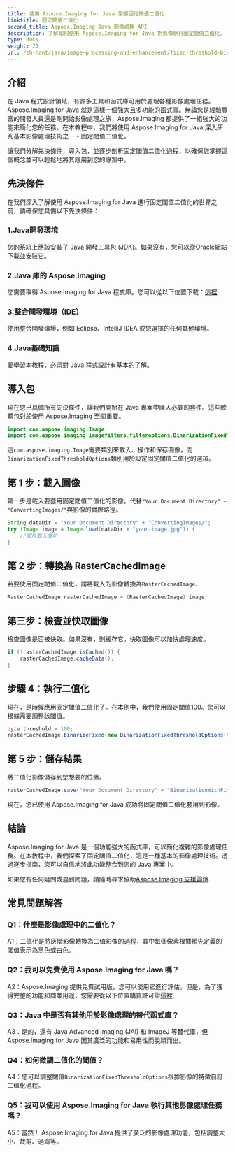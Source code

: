 ```yaml
---
title: 使用 Aspose.Imaging for Java 掌握固定閾值二值化
linktitle: 固定閾值二值化
second_title: Aspose.Imaging Java 圖像處理 API
description: 了解如何使用 Aspose.Imaging for Java 對影像執行固定閾值二值化。
type: docs
weight: 21
url: /zh-hant/java/image-processing-and-enhancement/fixed-threshold-binarization/
---
```

## 介紹

在 Java 程式設計領域，有許多工具和函式庫可用於處理各種影像處理任務。 Aspose.Imaging for Java 就是這樣一個強大且多功能的函式庫。無論您是經驗豐富的開發人員還是剛開始影像處理之旅，Aspose.Imaging 都提供了一組強大的功能來簡化您的任務。在本教程中，我們將使用 Aspose.Imaging for Java 深入研究基本影像處理技術之一 - 固定閾值二值化。

讓我們分解先決條件，導入包，並逐步剖析固定閾值二值化過程，以確保您掌握這個概念並可以輕鬆地將其應用到您的專案中。

## 先決條件

在我們深入了解使用 Aspose.Imaging for Java 進行固定閾值二值化的世界之前，請確保您具備以下先決條件：

### 1.Java開發環境

您的系統上應該安裝了 Java 開發工具包 (JDK)。如果沒有，您可以從Oracle網站下載並安裝它。

### 2.Java 庫的 Aspose.Imaging

您需要取得 Aspose.Imaging for Java 程式庫。您可以從以下位置下載：[這裡](https://releases.aspose.com/imaging/java/).

### 3.整合開發環境（IDE）

使用整合開發環境，例如 Eclipse、IntelliJ IDEA 或您選擇的任何其他環境。

### 4.Java基礎知識

要學習本教程，必須對 Java 程式設計有基本的了解。

## 導入包

現在您已具備所有先決條件，讓我們開始在 Java 專案中匯入必要的套件。這些軟體包對於使用 Aspose.Imaging 至關重要。

```java
import com.aspose.imaging.Image;
import com.aspose.imaging.imagefilters.filteroptions.BinarizationFixedThresholdOptions;
```

這`com.aspose.imaging.Image`需要類別來載入、操作和保存圖像，而`BinarizationFixedThresholdOptions`類別用於設定固定閾值二值化的選項。

## 第 1 步：載入圖像

第一步是載入要套用固定閾值二值化的影像。代替`"Your Document Directory" + "ConvertingImages/"`與影像的實際路徑。

```java
String dataDir = "Your Document Directory" + "ConvertingImages/";
try (Image image = Image.load(dataDir + "your-image.jpg")) {
    //圖片載入成功
}
```

## 第 2 步：轉換為 RasterCachedImage

若要使用固定閾值二值化，請將載入的影像轉換為`RasterCachedImage`.

```java
RasterCachedImage rasterCachedImage = (RasterCachedImage) image;
```

## 第三步：檢查並快取圖像

檢查圖像是否被快取。如果沒有，則緩存它。快取圖像可以加快處理速度。

```java
if (!rasterCachedImage.isCached()) {
    rasterCachedImage.cacheData();
}
```

## 步驟 4：執行二值化

現在，是時候應用固定閾值二值化了。在本例中，我們使用固定閾值100。您可以根據需要調整該閾值。

```java
byte threshold = 100;
rasterCachedImage.binarizeFixed(new BinarizationFixedThresholdOptions(threshold));
```

## 第 5 步：儲存結果

將二值化影像儲存到您想要的位置。

```java
rasterCachedImage.save("Your Document Directory" + "BinarizationWithFixedThreshold_out.jpg");
```

現在，您已使用 Aspose.Imaging for Java 成功將固定閾值二值化套用到影像。

## 結論

Aspose.Imaging for Java 是一個功能強大的函式庫，可以簡化複雜的影像處理任務。在本教程中，我們探索了固定閾值二值化，這是一種基本的影像處理技術。透過逐步指南，您可以自信地將此功能整合到您的 Java 專案中。

如果您有任何疑問或遇到問題，請隨時尋求協助[Aspose.Imaging 支援論壇](https://forum.aspose.com/).

## 常見問題解答

### Q1：什麼是影像處理中的二值化？

A1：二值化是將灰階影像轉換為二值影像的過程，其中每個像素根據預先定義的閾值表示為黑色或白色。

### Q2：我可以免費使用 Aspose.Imaging for Java 嗎？

 A2：Aspose.Imaging 提供免費試用版，您可以使用它進行評估。但是，為了獲得完整的功能和商業用途，您需要從以下位置購買許可證[這裡](https://purchase.aspose.com/buy).

### Q3：Java 中是否有其他用於影像處理的替代函式庫？

A3：是的，還有 Java Advanced Imaging (JAI) 和 ImageJ 等替代庫，但 Aspose.Imaging for Java 因其廣泛的功能和易用性而脫穎而出。

### Q4：如何微調二值化的閾值？

 A4：您可以調整閾值`BinarizationFixedThresholdOptions`根據影像的特徵自訂二值化過程。

### Q5：我可以使用 Aspose.Imaging for Java 執行其他影像處理任務嗎？

A5：當然！ Aspose.Imaging for Java 提供了廣泛的影像處理功能，包括調整大小、裁剪、過濾等。